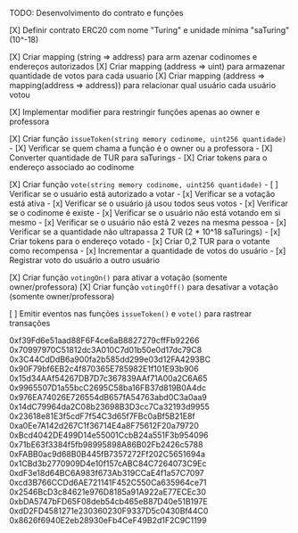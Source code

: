 TODO: Desenvolvimento do contrato e funções

[X] Definir contrato ERC20 com nome "Turing" e unidade mínima "saTuring" (10^-18)

[X] Criar mapping (string => address) para arm azenar codinomes e endereços autorizados
[X] Criar mapping (address => uint) para armazenar quantidade de votos para cada usuario
[X] Criar mapping (address => mapping(address => address)) para relacionar qual usuário cada usuário votou

[X] Implementar modifier para restringir funções apenas ao owner e professora

[X] Criar função `issueToken(string memory codinome, uint256 quantidade)`
    - [X] Verificar se quem chama a função é o owner ou a professora
    - [X] Converter quantidade de TUR para saTurings
    - [X] Criar tokens para o endereço associado ao codinome

[X] Criar função `vote(string memory codinome, uint256 quantidade)`
    - [ ] Verificar se o usuário está autorizado a votar
    - [x] Verificar se a votação está ativa
    - [x] Verificar se o usuário já usou todos seus votos
    - [x] Verificar se o codinome é existe
    - [x] Verificar se o usuário não está votando em si mesmo
    - [x] Verificar se o usuário não está 2 vezes na mesma pessoa
    - [x] Verificar se a quantidade não ultrapassa 2 TUR (2 * 10^18 saTurings)
    - [x] Criar tokens para o endereço votado
    - [x] Criar 0,2 TUR para o votante como recompensa
    - [x] Incrementar a quantidade de votos do usuário
    - [x] Registrar voto do usuário a outro usuário

[X] Criar função `votingOn()` para ativar a votação (somente owner/professora)
[X] Criar função `votingOff()` para desativar a votação (somente owner/professora)

[ ] Emitir eventos nas funções `issueToken()` e `vote()` para rastrear transações

0xf39Fd6e51aad88F6F4ce6aB8827279cffFb92266
0x70997970C51812dc3A010C7d01b50e0d17dc79C8
0x3C44CdDdB6a900fa2b585dd299e03d12FA4293BC
0x90F79bf6EB2c4f870365E785982E1f101E93b906
0x15d34AAf54267DB7D7c367839AAf71A00a2C6A65
0x9965507D1a55bcC2695C58ba16FB37d819B0A4dc
0x976EA74026E726554dB657fA54763abd0C3a0aa9
0x14dC79964da2C08b23698B3D3cc7Ca32193d9955
0x23618e81E3f5cdF7f54C3d65f7FBc0aBf5B21E8f
0xa0Ee7A142d267C1f36714E4a8F75612F20a79720
0xBcd4042DE499D14e55001CcbB24a551F3b954096
0x71bE63f3384f5fb98995898A86B02Fb2426c5788
0xFABB0ac9d68B0B445fB7357272Ff202C5651694a
0x1CBd3b2770909D4e10f157cABC84C7264073C9Ec
0xdF3e18d64BC6A983f673Ab319CCaE4f1a57C7097
0xcd3B766CCDd6AE721141F452C550Ca635964ce71
0x2546BcD3c84621e976D8185a91A922aE77ECEc30
0xbDA5747bFD65F08deb54cb465eB87D40e51B197E
0xdD2FD4581271e230360230F9337D5c0430Bf44C0
0x8626f6940E2eb28930eFb4CeF49B2d1F2C9C1199